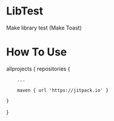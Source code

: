 # LibTest
Make library test (Make Toast)

# How To Use

allprojects {
	repositories {	
	
		...	
		
		maven { url 'https://jitpack.io' }
		
	}
	
}

